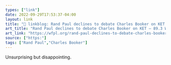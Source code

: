 ```yaml
---
types: ["link"]
date: 2022-09-29T17:53:37-04:00
layout: link
title: "🔗 linkblog: Rand Paul declines to debate Charles Booker on KET – 89.3 WFPL News Louisville'"
art_title: "Rand Paul declines to debate Charles Booker on KET – 89.3 WFPL News Louisville"
art_link: "https://wfpl.org/rand-paul-declines-to-debate-charles-booker-on-ket/"
source: ["https:"]
tags: ["Rand Paul","Charles Booker"]
---
```

Unsurprising but disappointing.
 
